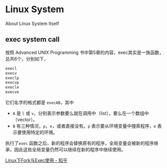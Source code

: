# Linux System



About Linux System Itself



## exec system call



按照 Advanced UNIX Programming 书中第5章的内容，exec其实是一族函数，总共6个，分别如下，

```cpp
execl
execv
execlp
execvp
execle
execve
```



它们名字的格式都是 `execAB`，其中

- `A` 是 `l` 或 `v`，分别表示参数要么就在调用中（list），要么在一个数组中（vector）。
- `B` 有三种情况，`p`，`e`，或者直接没有。`p` 表示要从环境变量中搜索程序，`e` 表示要使用特定的环境。



执行了`exec` 函数之后，新的程序会替换原有的程序，全局变量会被新的程序继承，因此这些全局变量仍然可以继续在新的程序中继续使用。



[Linux下Fork与Exec使用 - 知乎](https://zhuanlan.zhihu.com/p/659902392)

